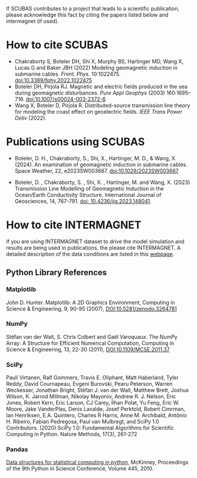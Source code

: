 <!-- 
Author(s): Shibaji Chakraborty, Xueling Shi

Disclaimer:
SCUBAS is under the MIT license found in the root directory LICENSE.md 
Everyone is permitted to copy and distribute verbatim copies of this license 
document.

This version of the MIT Public License incorporates the terms
and conditions of MIT General Public License.
-->

If SCUBAS contributes to a project that leads to a scientific publication, please acknowledge this fact by citing the papers listed below and intermagnet (if used).  

# How to cite SCUBAS
- Chakraborty S, Boteler DH, Shi X, Murphy BS, Hartinger MD, Wang X, Lucas G and Baker JBH (2022) Modeling geomagnetic induction in submarine cables. *Front. Phys.* 10:1022475. [doi:10.3389/fphy.2022.1022475](https://doi.org/10.3389/fphy.2022.1022475)
- Boteler DH, Pirjola RJ. Magnetic and electric fields produced in the sea during geomagnetic disturbances. *Pure Appl Geophys* (2003) 160:1695–716. [doi:10.1007/s00024-003-2372-6](https://doi.org/10.1007/s00024-003-2372-6)
- Wang X, Boteler D, Pirjola R. Distributed-source transmission line theory for modeling the coast effect on geoelectric fields. *IEEE Trans Power Deliv* (2022).

# Publications using SCUBAS
- Boteler, D. H., Chakraborty, S., Shi, X., Hartinger, M. D., & Wang, X. (2024). An examination of geomagnetic induction in submarine cables. Space Weather, 22, e2023SW003687. [doi:10.1029/2023SW003687](https://doi.org/10.1029/2023SW003687)

- Boteler, D. , Chakraborty, S. , Shi, X. , Hartinger, M. and Wang, X. (2023) Transmission Line Modelling of Geomagnetic Induction in the Ocean/Earth Conductivity Structure. International Journal of Geosciences, 14, 767-791. [doi: 10.4236/ijg.2023.148041](https://www.scirp.org/journal/paperinformation?paperid=127339).


# How to cite INTERMAGNET

If you are using INTERMAGNET dataset to drive the model simulation and results are being used in publications, the please cite INTERMAGNET. A detailed description of the data conditions are listed in this [webpage](https://intermagnet.github.io/data_conditions.html).

## Python Library References 

### Matplotlib
John D. Hunter. Matplotlib: A 2D Graphics Environment, Computing in Science & Engineering, 9, 90-95 (2007), [DOI:10.5281/zenodo.3264781](https://zenodo.org/record/3264781)

### NumPy
Stéfan van der Walt, S. Chris Colbert and Gaël Varoquaux. The NumPy Array: A Structure for Efficient Numerical Computation, Computing in Science & Engineering, 13, 22-30 (2011), [DOI:10.1109/MCSE.2011.37](https://ieeexplore.ieee.org/document/5725236)

### SciPy
Pauli Virtanen, Ralf Gommers, Travis E. Oliphant, Matt Haberland, Tyler Reddy, David Cournapeau, Evgeni Burovski, Pearu Peterson, Warren Weckesser, Jonathan Bright, Stéfan J. van der Walt, Matthew Brett, Joshua Wilson, K. Jarrod Millman, Nikolay Mayorov, Andrew R. J. Nelson, Eric Jones, Robert Kern, Eric Larson, CJ Carey, İlhan Polat, Yu Feng, Eric W. Moore, Jake VanderPlas, Denis Laxalde, Josef Perktold, Robert Cimrman, Ian Henriksen, E.A. Quintero, Charles R Harris, Anne M. Archibald, Antônio H. Ribeiro, Fabian Pedregosa, Paul van Mulbregt, and SciPy 1.0 Contributors. (2020) SciPy 1.0: Fundamental Algorithms for Scientific Computing in Python. Nature Methods, 17(3), 261-272

### Pandas
[Data structures for statistical computing in python](https://conference.scipy.org/proceedings/scipy2010/pdfs/mckinney.pdf), McKinney, Proceedings of the 9th Python in Science Conference, Volume 445, 2010.
